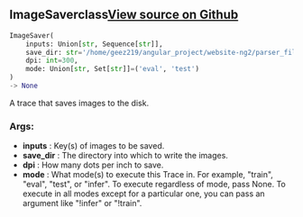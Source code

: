 ## ImageSaver<span class="tag">class</span><a class="sourcelink" href=https://github.com/fastestimator/fastestimator/blob/r1.0/fastestimator/trace/io/image_saver.py/#L26-L65>View source on Github</a>
```python
ImageSaver(
	inputs: Union[str, Sequence[str]],
	save_dir: str='/home/geez219/angular_project/website-ng2/parser_files',
	dpi: int=300,
	mode: Union[str, Set[str]]=('eval', 'test')
)
-> None
```
A trace that saves images to the disk.


<h3>Args:</h3>

* **inputs** :  Key(s) of images to be saved.
* **save_dir** :  The directory into which to write the images.
* **dpi** :  How many dots per inch to save.
* **mode** :  What mode(s) to execute this Trace in. For example, "train", "eval", "test", or "infer". To execute        regardless of mode, pass None. To execute in all modes except for a particular one, you can pass an argument        like "!infer" or "!train".



